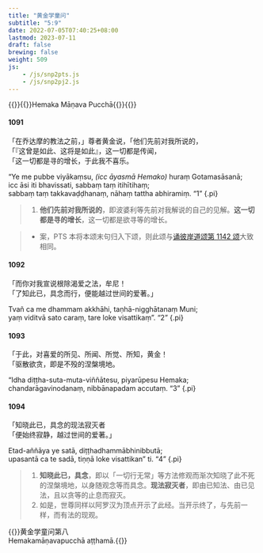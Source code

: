 ```yaml
---
title: "黄金学童问"
subtitle: "5:9"
date: 2022-07-05T07:40:25+08:00
lastmod: 2023-07-11
draft: false
brewing: false
weight: 509
js:
    - /js/snp2pts.js
    - /js/snp2pj2.js
---
```



{{<subtitle>}}{{<suttalink src="snp5.9">}}Hemaka Māṇava Pucchā{{</suttalink>}}{{</subtitle>}}

#### 1091

「在乔达摩的教法之前，」尊者黄金说，「他们先前对我所说的，  
「『这曾是如此、这将是如此』，这一切都是传闻，  
「这一切都是寻的增长，于此我不喜乐。

“Ye me pubbe viyākaṃsu, <i>(icc āyasmā Hemako)</i> huraṃ Gotamasāsanā;  
icc āsi iti bhavissati, sabbaṃ taṃ itihītihaṃ;  
sabbaṃ taṃ takkavaḍḍhanaṃ, nāhaṃ tattha abhiramiṃ. <q>1</q>
{.pi}

> 1. **他们先前对我所说的**，即波婆利等先前对我解说的自己的见解。**这一切都是寻的增长**，这一切都是欲寻等的增长。

> - 案，PTS 本将本颂末句归入下颂，则此颂与[诵彼岸道颂第 1142 颂](../519/#1142)大致相同。

#### 1092

「而你对我宣说根除渴爱之法，牟尼！  
「了知此已，具念而行，便能越过世间的爱著。」

Tvañ ca me dhammam akkhāhi, taṇhā-nigghātanaṃ Muni;  
yaṃ viditvā sato caraṃ, tare loke visattikaṃ”. <q>2</q>
{.pi}

#### 1093

「于此，对喜爱的所见、所闻、所觉、所知，黄金！  
「驱散欲贪，即是不殁的涅槃境地。

“Idha diṭṭha-suta-muta-viññātesu, piyarūpesu Hemaka;  
chandarāgavinodanaṃ, nibbānapadam accutaṃ. <q>3</q>
{.pi}

#### 1094

「知晓此已，具念的现法寂灭者  
「便始终寂静，越过世间的爱著。」

Etad-aññāya ye satā, diṭṭhadhammābhinibbutā;  
upasantā ca te sadā, tiṇṇā loke visattikan” ti. <q>4</q>
{.pi}

> 1. **知晓此已，具念**，即以「一切行无常」等方法修观而渐次知晓了此不死的涅槃境地，以身随观念等而具念。**现法寂灭者**，即由已知法、由已见法，且以贪等的止息而寂灭。
> 1. 如是，世尊同样以阿罗汉为顶点开示了此经。当开示终了，与先前一样，而有法的现观。


{{<eof>}}黄金学童问第八<br>Hemakamāṇavapucchā aṭṭhamā.{{</eof>}}